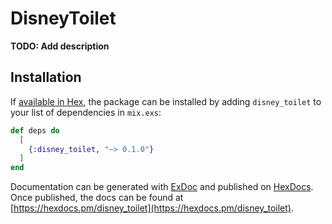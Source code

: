# DisneyToilet

**TODO: Add description**

## Installation

If [available in Hex](https://hex.pm/docs/publish), the package can be installed
by adding `disney_toilet` to your list of dependencies in `mix.exs`:

```elixir
def deps do
  [
    {:disney_toilet, "~> 0.1.0"}
  ]
end
```

Documentation can be generated with [ExDoc](https://github.com/elixir-lang/ex_doc)
and published on [HexDocs](https://hexdocs.pm). Once published, the docs can
be found at [https://hexdocs.pm/disney_toilet](https://hexdocs.pm/disney_toilet).


